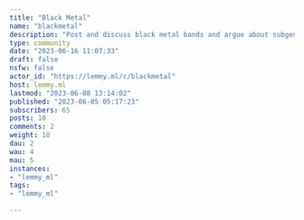 ```yaml
---
title: "Black Metal" 
name: "blackmetal"
description: "Post and discuss black metal bands and argue about subgenres here. Hail Satan and all that.*Check out other metal music communities:*- [!deathmetal@lemmy.ml](https://lemmy.ml/c/deathmetal)- [!doommetal@lemmy.ml](https://lemmy.ml/c/doommetal)- [!metal@lemmy.ml](https://lemmy.ml/c/metal)- [!metal@lemmy.helvetet.eu](https://lemmy.helvetet.eu/c/metal)- [!thrashmetal@lemmy.ml](https://lemmy.ml/c/thrashmetal)- [!metalcore@lemmy.ml](https://lemmy.ml/c/metalcore)"
type: community
date: "2023-06-16 11:07:33"
draft: false
nsfw: false
actor_id: "https://lemmy.ml/c/blackmetal"
host: lemmy.ml
lastmod: "2023-06-08 13:14:02"
published: "2023-06-05 05:17:23"
subscribers: 65
posts: 10
comments: 2
weight: 10
dau: 2
wau: 4
mau: 5
instances:
- "lemmy_ml"
tags: 
- "lemmy_ml"

---
```

